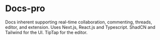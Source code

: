 # Docs-pro
 
Docs inherent supporting real-time collaboration, commenting, threads, editor, and extension.
Uses Next.js, React.js and Typescript.
ShadCN and Tailwind for the UI.
TipTap for the editor.
